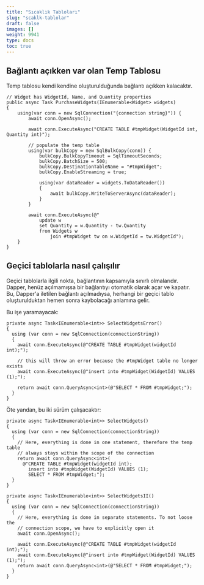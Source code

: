```yaml
---
title: "Sıcaklık Tabloları"
slug: "scaklk-tablolar"
draft: false
images: []
weight: 9941
type: docs
toc: true
---
```


## Bağlantı açıkken var olan Temp Tablosu
Temp tablosu kendi kendine oluşturulduğunda bağlantı açıkken kalacaktır.

    // Widget has WidgetId, Name, and Quantity properties
    public async Task PurchaseWidgets(IEnumerable<Widget> widgets)
    {
        using(var conn = new SqlConnection("{connection string}")) {
            await conn.OpenAsync();
    
            await conn.ExecuteAsync("CREATE TABLE #tmpWidget(WidgetId int, Quantity int)");
    
            // populate the temp table
            using(var bulkCopy = new SqlBulkCopy(conn)) {
                bulkCopy.BulkCopyTimeout = SqlTimeoutSeconds;
                bulkCopy.BatchSize = 500;
                bulkCopy.DestinationTableName = "#tmpWidget";
                bulkCopy.EnableStreaming = true;
    
                using(var dataReader = widgets.ToDataReader())
                {
                    await bulkCopy.WriteToServerAsync(dataReader);
                }
            }
    
            await conn.ExecuteAsync(@"
                update w
                set Quantity = w.Quantity - tw.Quantity
                from Widgets w
                    join #tmpWidget tw on w.WidgetId = tw.WidgetId");
        }
    }

## Geçici tablolarla nasıl çalışılır
Geçici tablolarla ilgili nokta, bağlantının kapsamıyla sınırlı olmalarıdır. Dapper, henüz açılmamışsa bir bağlantıyı otomatik olarak açar ve kapatır. Bu, Dapper'a iletilen bağlantı açılmadıysa, herhangi bir geçici tablo oluşturulduktan hemen sonra kaybolacağı anlamına gelir.

Bu işe yaramayacak:

    private async Task<IEnumerable<int>> SelectWidgetsError()
    {
      using (var conn = new SqlConnection(connectionString))
      {
        await conn.ExecuteAsync(@"CREATE TABLE #tmpWidget(widgetId int);");

        // this will throw an error because the #tmpWidget table no longer exists
        await conn.ExecuteAsync(@"insert into #tmpWidget(WidgetId) VALUES (1);");

        return await conn.QueryAsync<int>(@"SELECT * FROM #tmpWidget;");
      }
    }

Öte yandan, bu iki sürüm çalışacaktır:

    private async Task<IEnumerable<int>> SelectWidgets()
    {
      using (var conn = new SqlConnection(connectionString))
      {
        // Here, everything is done in one statement, therefore the temp table
        // always stays within the scope of the connection
        return await conn.QueryAsync<int>(
          @"CREATE TABLE #tmpWidget(widgetId int);
            insert into #tmpWidget(WidgetId) VALUES (1);
            SELECT * FROM #tmpWidget;");
      }
    }

    private async Task<IEnumerable<int>> SelectWidgetsII()
    {
      using (var conn = new SqlConnection(connectionString))
      {
        // Here, everything is done in separate statements. To not loose the 
        // connection scope, we have to explicitly open it
        await conn.OpenAsync();

        await conn.ExecuteAsync(@"CREATE TABLE #tmpWidget(widgetId int);");
        await conn.ExecuteAsync(@"insert into #tmpWidget(WidgetId) VALUES (1);");
        return await conn.QueryAsync<int>(@"SELECT * FROM #tmpWidget;");
      }
    }

